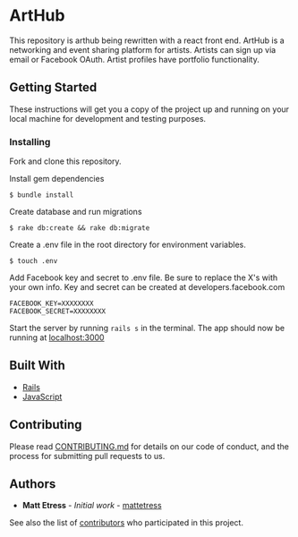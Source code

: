 # ArtHub

This repository is arthub being rewritten with a react front end.
ArtHub is a networking and event sharing platform for artists. Artists can sign up via email or Facebook OAuth. Artist profiles have portfolio functionality.

## Getting Started

These instructions will get you a copy of the project up and running on your local machine for development and testing purposes.

### Installing

Fork and clone this repository.

Install gem dependencies

```
$ bundle install
```

Create database and run migrations

```
$ rake db:create && rake db:migrate
```

Create a .env file in the root directory for environment variables.

```
$ touch .env
```

Add Facebook key and secret to .env file.  Be sure to replace the X's with your own info.  Key and secret can be created at developers.facebook.com

```
FACEBOOK_KEY=XXXXXXXX
FACEBOOK_SECRET=XXXXXXXX
```

Start the server by running `rails s` in the terminal. The app should now be running at [localhost:3000](http://localhost:3000/)

## Built With

* [Rails](https://guides.rubyonrails.org/)
* [JavaScript](https://devdocs.io/javascript/)

## Contributing

Please read [CONTRIBUTING.md](https://github.com/mattetress/arthub-rails/blob/master/contributing.md) for details on our code of conduct, and the process for submitting pull requests to us.

## Authors

* **Matt Etress** - *Initial work* - [mattetress](https://github.com/mattetress)

See also the list of [contributors](https://github.com/mattetress/arthub-rails/contributors) who participated in this project.
